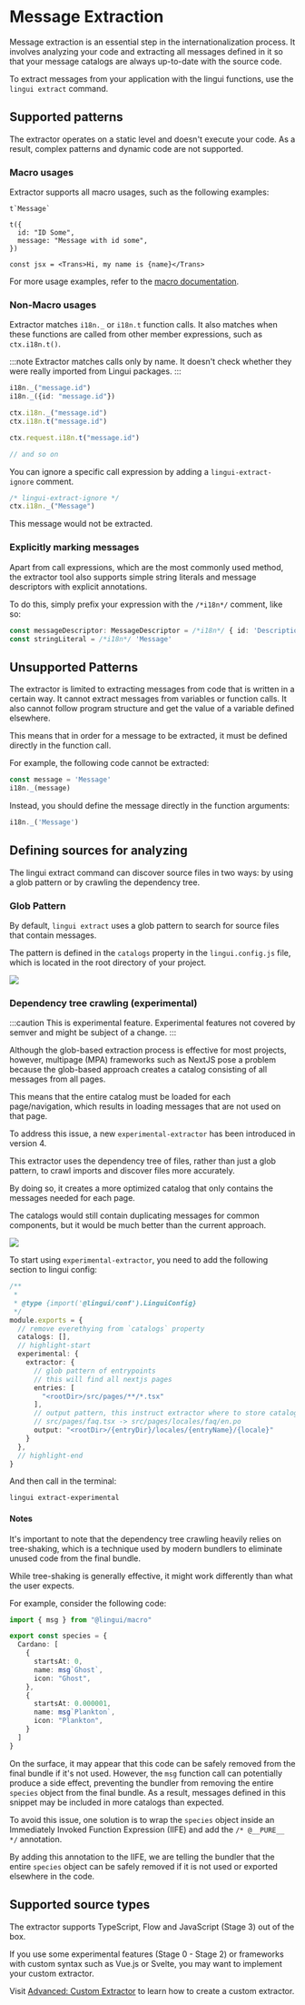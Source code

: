 # Message Extraction

Message extraction is an essential step in the internationalization process. It involves analyzing your code and extracting all messages defined in it so that your message catalogs are always up-to-date with the source code.

To extract messages from your application with the lingui functions, use the `lingui extract` command.

## Supported patterns

The extractor operates on a static level and doesn't execute your code. As a result, complex patterns and dynamic code are not supported.

### Macro usages

Extractor supports all macro usages, such as the following examples:

```tsx
t`Message`

t({
  id: "ID Some",
  message: "Message with id some",
})

const jsx = <Trans>Hi, my name is {name}</Trans>
```
For more usage examples, refer to the [macro documentation](/docs/ref/conf.md).

### Non-Macro usages

Extractor matches `i18n._` or `i18n.t` function calls. It also matches when these functions are called from other member expressions, such as `ctx.i18n.t()`.

:::note
Extractor matches calls only by name. It doesn't check whether they were really imported from Lingui packages.
:::

```ts
i18n._("message.id")
i18n._({id: "message.id"})

ctx.i18n._("message.id")
ctx.i18n.t("message.id")

ctx.request.i18n.t("message.id")

// and so on
```
You can ignore a specific call expression by adding a `lingui-extract-ignore` comment.

```ts
/* lingui-extract-ignore */
ctx.i18n._("Message")
```

This message would not be extracted.

### Explicitly marking messages

Apart from call expressions, which are the most commonly used method, the extractor tool also supports simple string literals and message descriptors with explicit annotations.

To do this, simply prefix your expression with the `/*i18n*/` comment, like so:

```ts
const messageDescriptor: MessageDescriptor = /*i18n*/ { id: 'Description', comment: "description" }
const stringLiteral = /*i18n*/ 'Message'
```

## Unsupported Patterns

The extractor is limited to extracting messages from code that is written in a certain way. It cannot extract messages from variables or function calls. It also cannot follow program structure and get the value of a variable defined elsewhere.

This means that in order for a message to be extracted, it must be defined directly in the function call.

For example, the following code cannot be extracted:
```ts
const message = 'Message'
i18n._(message)
```

Instead, you should define the message directly in the function arguments:

```ts
i18n._('Message')
```

## Defining sources for analyzing

The lingui extract command can discover source files in two ways: by using a glob pattern or by crawling the dependency tree.

### Glob Pattern

By default, `lingui extract` uses a glob pattern to search for source files that contain messages.

The pattern is defined in the `catalogs` property in the `lingui.config.js` file, which is located in the root directory of your project.

<img src="https://user-images.githubusercontent.com/1586852/220613463-9d710a1e-2ee2-4af1-970e-b7b916be3263.jpg" />

### Dependency tree crawling (experimental)

:::caution
This is experimental feature. Experimental features not covered by semver and might be subject of a change.
:::

Although the glob-based extraction process is effective for most projects, however, multipage (MPA) frameworks such as NextJS pose a problem because the glob-based approach creates a catalog consisting of all messages from all pages.

This means that the entire catalog must be loaded for each page/navigation, which results in loading messages that are not used on that page.

To address this issue, a new `experimental-extractor` has been introduced in version 4.

This extractor uses the dependency tree of files, rather than just a glob pattern, to crawl imports and discover files more accurately.

By doing so, it creates a more optimized catalog that only contains the messages needed for each page.

The catalogs would still contain duplicating messages for common components, but it would be much better than the current approach.

<img src="https://user-images.githubusercontent.com/1586852/221664457-24f1e9a5-5916-4a09-bdf1-2530831dafc4.jpg" />

To start using `experimental-extractor`, you need to add the following section to lingui config:
```ts
/**
 *
 * @type {import('@lingui/conf').LinguiConfig}
 */
module.exports = {
  // remove everethying from `catalogs` property
  catalogs: [],
  // highlight-start
  experimental: {
    extractor: {
      // glob pattern of entrypoints
      // this will find all nextjs pages
      entries: [
        "<rootDir>/src/pages/**/*.tsx"
      ],
      // output pattern, this instruct extractor where to store catalogs
      // src/pages/faq.tsx -> src/pages/locales/faq/en.po
      output: "<rootDir>/{entryDir}/locales/{entryName}/{locale}"
    }
  },
  // highlight-end
}
```

And then call in the terminal:

```bash
lingui extract-experimental
```

#### Notes
It's important to note that the dependency tree crawling heavily relies on tree-shaking, which is a technique used by modern bundlers to eliminate unused code from the final bundle.

While tree-shaking is generally effective, it might work differently than what the user expects.

For example, consider the following code:

```ts
import { msg } from "@lingui/macro"

export const species = {
  Cardano: [
    {
      startsAt: 0,
      name: msg`Ghost`,
      icon: "Ghost",
    },
    {
      startsAt: 0.000001,
      name: msg`Plankton`,
      icon: "Plankton",
    }
  ]
}
```

On the surface, it may appear that this code can be safely removed from the final bundle if it's not used. However, the `msg` function call can potentially produce a side effect, preventing the bundler from removing the entire `species` object from the final bundle. As a result, messages defined in this snippet may be included in more catalogs than expected.

To avoid this issue, one solution is to wrap the `species` object inside an Immediately Invoked Function Expression (IIFE) and add the `/* @__PURE__ */` annotation.

By adding this annotation to the IIFE, we are telling the bundler that the entire `species` object can be safely removed if it is not used or exported elsewhere in the code.

## Supported source types

The extractor supports TypeScript, Flow and JavaScript (Stage 3) out of the box.

If you use some experimental features (Stage 0 - Stage 2) or frameworks with custom syntax such as Vue.js or Svelte, you may want to implement your custom extractor.

Visit [Advanced: Custom Extractor](/docs/guides/custom-extractor.md) to learn how to create a custom extractor.
